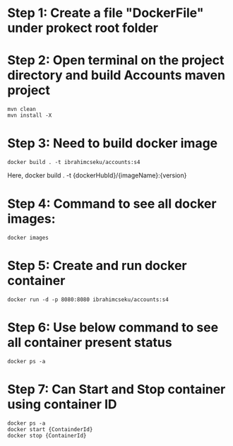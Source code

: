 # Step 1: Create a file "DockerFile" under prokect root folder

# Step 2: Open terminal on the project directory and build Accounts maven project
	mvn clean
	mvn install -X

# Step 3: Need to build docker image
	docker build . -t ibrahimcseku/accounts:s4
Here, docker build . -t {dockerHubId}/{imageName}:{version}

# Step 4: Command to see all docker images:
	docker images
	
# Step 5: Create and run docker container
	docker run -d -p 8080:8080 ibrahimcseku/accounts:s4
	
# Step 6: Use below command to see all container present status
	docker ps -a
	
# Step 7: Can Start and Stop container using container ID
	docker ps -a
	docker start {ContainderId}
	docker stop {ContainerId}	